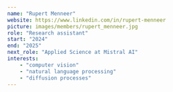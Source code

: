 ```yaml
---
name: "Rupert Menneer"
website: https://www.linkedin.com/in/rupert-menneer
picture: images/members/rupert_menneer.jpg
role: "Research assistant"
start: "2024"
end: "2025"
next_role: "Applied Science at Mistral AI"
interests:
    - "computer vision"
    - "natural language processing"
    - "diffusion processes"
---
```

